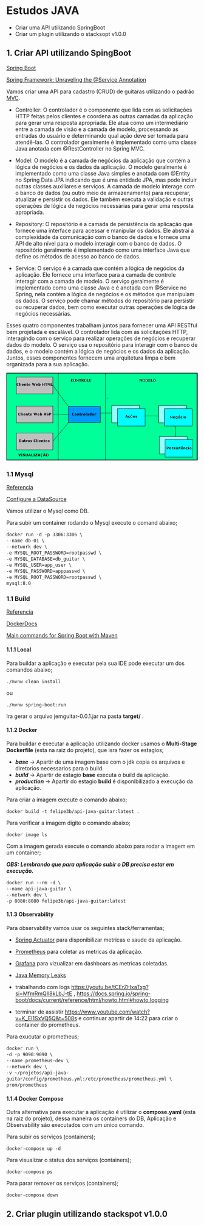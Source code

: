 
# Estudos JAVA

- Criar uma API utilizando SpringBoot 
- Criar um plugin utilizando o stacksopt v1.0.0


## 1. Criar API utilizando SpingBoot

[Spring Boot](https://spring.io/projects/spring-boot)

[Spring Framework: Unraveling the @Service Annotation](https://medium.com/@AlexanderObregon/spring-framework-unraveling-the-service-annotation-363f7d1e55e6)

Vamos criar uma API para cadastro (CRUD) de guitaras utilizando o padrão [MVC](https://www.devmedia.com.br/padrao-mvc-java-magazine/21995).

- Controller: O controlador é o componente que lida com as solicitações HTTP feitas pelos clientes e coordena as outras camadas da aplicação para gerar uma resposta apropriada. Ele atua como um intermediário entre a camada de visão e a camada de modelo, processando as entradas do usuário e determinando qual ação deve ser tomada para atendê-las. O controlador geralmente é implementado como uma classe Java anotada com @RestController no Spring MVC.

- Model: O modelo é a camada de negócios da aplicação que contém a lógica de negócios e os dados da aplicação. O modelo geralmente é implementado como uma classe Java simples e anotada com @Entity no Spring Data JPA indicando que é uma entidade JPA, mas pode incluir outras classes auxiliares e serviços. A camada de modelo interage com o banco de dados (ou outro meio de armazenamento) para recuperar, atualizar e persistir os dados. Ele também executa a validação e outras operações de lógica de negócios necessárias para gerar uma resposta apropriada.

- Repository: O repositório é a camada de persistência da aplicação que fornece uma interface para acessar e manipular os dados. Ele abstrai a complexidade da comunicação com o banco de dados e fornece uma API de alto nível para o modelo interagir com o banco de dados. O repositório geralmente é implementado como uma interface Java que define os métodos de acesso ao banco de dados.

- Service: O serviço é a camada que contém a lógica de negócios da aplicação. Ele fornece uma interface para a camada de controle interagir com a camada de modelo. O serviço geralmente é implementado como uma classe Java e é anotada com @Service no Spring, nela contém a lógica de negócios e os métodos que manipulam os dados. O serviço pode chamar métodos do repositório para persistir ou recuperar dados, bem como executar outras operações de lógica de negócios necessárias.

Esses quatro componentes trabalham juntos para fornecer uma API RESTful bem projetada e escalável. O controlador lida com as solicitações HTTP, interagindo com o serviço para realizar operações de negócios e recuperar dados do modelo. O serviço usa o repositório para interagir com o banco de dados, e o modelo contém a lógica de negócios e os dados da aplicação. Juntos, esses componentes fornecem uma arquitetura limpa e bem organizada para a sua aplicação.

![mvc](./img/mvc.png)


### 1.1 Mysql

[Referencia](https://hub.docker.com/_/mysql)

[Configure a DataSource](https://docs.spring.io/spring-boot/docs/current/reference/htmlsingle/#data.sql.datasource)

Vamos utilizar o Mysql como DB.

Para subir um container rodando o Mysql execute o comand abaixo;

```
docker run -d -p 3306:3306 \
--name db-01 \
--network dev \
-e MYSQL_ROOT_PASSWORD=rootpasswd \
-e MYSQL_DATABASE=db_guitar \
-e MYSQL_USER=app_user \
-e MYSQL_PASSWORD=apppasswd \
-e MYSQL_ROOT_PASSWORD=rootpasswd \
mysql:8.0
```

### 1.1 Build

[Referencia](https://anywhere.epam.com/en/blog/how-to-dockerize-spring-boot-application)

[DockerDocs](https://docs.docker.com/language/java/develop/)

[Main commands for Spring Boot with Maven](https://gustavopeiretti.com/spring-boot-with-maven-wrapper/)


#### 1.1.1 Local

Para buildar a aplicação e executar pela sua IDE pode executar um dos comandos abaixo;

```
./mvnw clean install
```
ou
```
./mvnw spring-boot:run
```

Ira gerar o arquivo jemguitar-0.0.1.jar na pasta **target/** .

#### 1.1.2 Docker

Para buildar e executar a aplicação utilizando docker usamos o **Multi-Stage Dockerfile** (esta na raiz do projeto), que isra fazer os estagios;

- ***base*** -> Apartir de uma imagem base com o jdk copia os arquivos e diretorios necessarios para o build.
- ***build*** -> Apartir de estagio **base** executa o build da aplicação.
- ***production*** -> Apartir do estagio **build** é disponibilizado a execução da aplicação.

Para criar a imagem execute o comando abaixo;

```
docker build -t felipe3b/api-java-guitar:latest .
```

Para verificar a imagem digite o comando abaixo;

```
docker image ls
```
Com a imagem gerada execute o comando abaixo para rodar a imagem em um container;

***OBS: Lembrando que para aplicação subir o DB precisa estar em execução.***

```
docker run --rm -d \
--name api-java-guitar \
--network dev \
-p 8080:8080 felipe3b/api-java-guitar:latest
```

#### 1.1.3 Observability

Para observability vamos usar os seguintes stack/ferramentas;

- [Spring Actuator](https://docs.spring.io/spring-boot/docs/current/reference/htmlsingle/#actuator) para disponibilizar metricas e saude da aplicação.

- [Prometheus](https://prometheus.io/) para coletar as metricas da aplicação.

- [Grafana](https://grafana.com/) para vizualizar em dashboars as metricas coletadas.

- [Java Memory Leaks](https://medium.com/@AlexanderObregon/java-memory-leaks-detection-and-prevention-25d1c09eaebe)

- trabalhando com logs https://youtu.be/tCErZHxaTxg?si=MfmRmQIl8kLbJ-tE , https://docs.spring.io/spring-boot/docs/current/reference/html/howto.html#howto.logging

- terminar de assistir https://www.youtube.com/watch?v=K_EI1SxVQ5Q&t=508s e continuar apartir de 14:22 para criar o container do prometheus.


Para exucutar o prometheus;
```
docker run \
-d -p 9090:9090 \
--name prometheus-dev \
--network dev \
-v ~/projetos/api-java-guitar/config/prometheus.yml:/etc/prometheus/prometheus.yml \
prom/prometheus
```
#### 1.1.4 Docker Compose

Outra alternativa para executar a aplicação é utilizar o **compose.yaml** (esta na raiz do projeto), dessa maneira os containers do DB, Aplicação e Observability são executados com um unico comando.

Para subir os serviços (containers);
```
docker-compose up -d
```

Para visualizar o status dos serviços (containers);
```
docker-compose ps
```

Para parar remover os serviços (containers);
```
docker-compose down
```

## 2. Criar plugin utilizando stackspot v1.0.0


